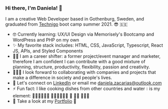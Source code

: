 ### Hi there, I'm Daniela! 👋

I am a creative Web Developer based in Gothenburg, Sweden, and graduated from [Technigo](https://www.technigo.io/program) boot camp summer 2021. 😎 🇸🇪

- 🤓   Currently learning: UX/UI Design via Memorisely's Bootcamp and WordPress and PHP on my own 
- ✨   My favorite stack includes: HTML, CSS, JavaScript, Typescript, React JS, APIs, and Styled Components 
- 💪🏻   I am a career shifter: a former project/event manager and marketer, therefore I am confident I can contribute with a good mixture of planning, structure, productivity, flexibility, passion and creativity.
- 🧚🏼‍♀️   I look forward to collaborating with companies and projects that make a difference in society and people's lives.
- 💬   Let's connect on [LinkedIn](https://www.linkedin.com/in/danielazacarias/) or email me daniela.zacarias@outlook.com
- ⚡   Fun fact: I like cooking dishes from other countries and water 💧  is my element: 🏄🏻‍♀️🌊🌊🌊  🏊🏻‍♀️🌊🌊🌊  🥽 🐠🐬 🌊🌊🌊
- 💼   Take a look at my [Portfolio](https://www.dannuzak.com/) 👀
